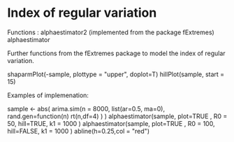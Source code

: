 # Index of regular variation

Functions : alphaestimator2 (implemented from the package fExtremes)
                   alphaestimator 
                   
                   
Further functions from the fExtremes package to model the index of regular variation.

shaparmPlot(-sample, plottype = "upper", doplot=T)
hillPlot(sample, start = 15)


Examples of implemenation: 


sample   <- abs( arima.sim(n = 8000, list(ar=0.5, ma=0), rand.gen=function(n) rt(n,df=4) ) )
alphaestimator(sample, plot=TRUE , R0 = 50,  hill=TRUE,   k1 = 1000 )
alphaestimator(sample, plot=TRUE , R0 = 100, hill=FALSE,  k1 = 1000 )
abline(h=0.25,col = "red")
